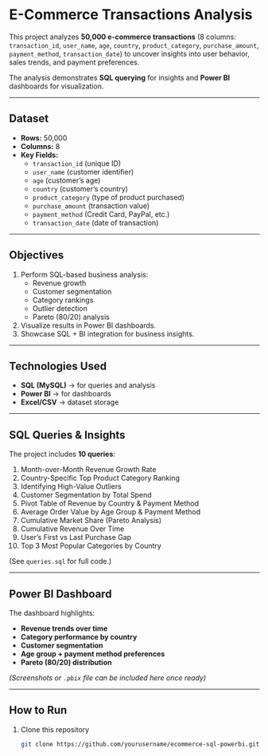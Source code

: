 # E-Commerce Transactions Analysis

This project analyzes **50,000 e-commerce transactions** (8 columns: `transaction_id`, `user_name`, `age`, `country`, `product_category`, `purchase_amount`, `payment_method`, `transaction_date`) to uncover insights into user behavior, sales trends, and payment preferences.  

The analysis demonstrates **SQL querying** for insights and **Power BI** dashboards for visualization.

---

##  Dataset
- **Rows:** 50,000
- **Columns:** 8
- **Key Fields:**
  - `transaction_id` (unique ID)
  - `user_name` (customer identifier)
  - `age` (customer’s age)
  - `country` (customer’s country)
  - `product_category` (type of product purchased)
  - `purchase_amount` (transaction value)
  - `payment_method` (Credit Card, PayPal, etc.)
  - `transaction_date` (date of transaction)

---

##  Objectives
1. Perform SQL-based business analysis:
   - Revenue growth
   - Customer segmentation
   - Category rankings
   - Outlier detection
   - Pareto (80/20) analysis
2. Visualize results in Power BI dashboards.
3. Showcase SQL + BI integration for business insights.

---

##  Technologies Used
- **SQL (MySQL)** → for queries and analysis
- **Power BI** → for dashboards
- **Excel/CSV** → dataset storage

---

##  SQL Queries & Insights
The project includes **10 queries**:
1. Month-over-Month Revenue Growth Rate
2. Country-Specific Top Product Category Ranking
3. Identifying High-Value Outliers
4. Customer Segmentation by Total Spend
5. Pivot Table of Revenue by Country & Payment Method
6. Average Order Value by Age Group & Payment Method
7. Cumulative Market Share (Pareto Analysis)
8. Cumulative Revenue Over Time
9. User’s First vs Last Purchase Gap
10. Top 3 Most Popular Categories by Country

(See `queries.sql` for full code.)

---

##  Power BI Dashboard
The dashboard highlights:
- **Revenue trends over time**
- **Category performance by country**
- **Customer segmentation**
- **Age group + payment method preferences**
- **Pareto (80/20) distribution**

*(Screenshots or `.pbix` file can be included here once ready)*

---

##  How to Run
1. Clone this repository
   ```bash
   git clone https://github.com/yourusername/ecommerce-sql-powerbi.git
